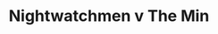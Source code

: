 ---
year: "2015"
serialNumber: "0457" 
game: "Nightwatchmen"
title: "Nightwatchmen v The Min"
gameLocation: ""
gameDate: ""
result: ""
resultType: ""
type: "game"
---